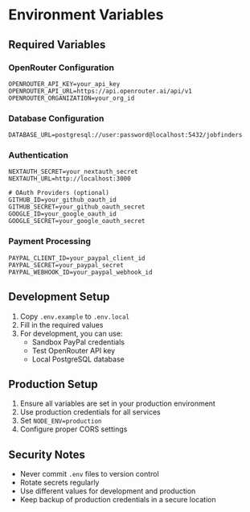 # Environment Variables

## Required Variables

### OpenRouter Configuration
```env
OPENROUTER_API_KEY=your_api_key
OPENROUTER_API_URL=https://api.openrouter.ai/api/v1
OPENROUTER_ORGANIZATION=your_org_id
```

### Database Configuration
```env
DATABASE_URL=postgresql://user:password@localhost:5432/jobfinders
```

### Authentication
```env
NEXTAUTH_SECRET=your_nextauth_secret
NEXTAUTH_URL=http://localhost:3000

# OAuth Providers (optional)
GITHUB_ID=your_github_oauth_id
GITHUB_SECRET=your_github_oauth_secret
GOOGLE_ID=your_google_oauth_id
GOOGLE_SECRET=your_google_oauth_secret
```

### Payment Processing
```env
PAYPAL_CLIENT_ID=your_paypal_client_id
PAYPAL_SECRET=your_paypal_secret
PAYPAL_WEBHOOK_ID=your_paypal_webhook_id
```

## Development Setup

1. Copy `.env.example` to `.env.local`
2. Fill in the required values
3. For development, you can use:
   - Sandbox PayPal credentials
   - Test OpenRouter API key
   - Local PostgreSQL database

## Production Setup

1. Ensure all variables are set in your production environment
2. Use production credentials for all services
3. Set `NODE_ENV=production`
4. Configure proper CORS settings

## Security Notes

- Never commit `.env` files to version control
- Rotate secrets regularly
- Use different values for development and production
- Keep backup of production credentials in a secure location
